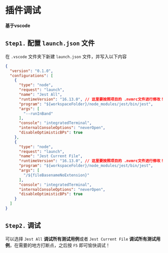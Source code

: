 # 插件调试

**基于vscode**

## `Step1.` 配置 `launch.json` 文件

在 `.vscode` 文件夹下新建 `launch.json` 文件，并写入以下内容

```json
{
  "version": "0.1.0",
  "configurations": [
    {
      "type": "node",
      "request": "launch",
      "name": "Jest All",
      "runtimeVersion": "16.13.0", // 这里要按照项目的 .nvmrc文件进行修改！
      "program": "${workspaceFolder}/node_modules/jest/bin/jest",
      "args": [
        "--runInBand"
      ],
      "console": "integratedTerminal",
      "internalConsoleOptions": "neverOpen",
      "disableOptimisticBPs": true
    },
    {
      "type": "node",
      "request": "launch",
      "name": "Jest Current File",
      "runtimeVersion": "16.13.0", // 这里要按照项目的 .nvmrc文件进行修改！
      "program": "${workspaceFolder}/node_modules/jest/bin/jest",
      "args": [
        "/${fileBasenameNoExtension}"
      ],
      "console": "integratedTerminal",
      "internalConsoleOptions": "neverOpen",
      "disableOptimisticBPs": true
    }
  ]
}
```

## `Step2.` 调试

可以选择 `Jest All` **调试所有测试用例**或者 `Jest Current File` **调试所有测试用例**，在需要的地方打断点，之后按 `F5` 即可愉快调试！
